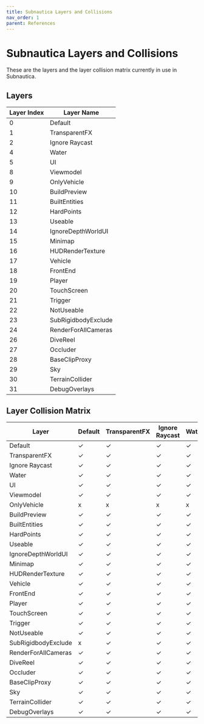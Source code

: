 ```yaml
---
title: Subnautica Layers and Collisions
nav_order: 1
parent: References
---
```


# Subnautica Layers and Collisions

These are the layers and the layer collision matrix currently in use in Subnautica.

## Layers

| Layer Index | Layer Name          |
| ----------- | ------------------- |
| 0           | Default             |
| 1           | TransparentFX       |
| 2           | Ignore Raycast      |
| 4           | Water               |
| 5           | UI                  |
| 8           | Viewmodel           |
| 9           | OnlyVehicle         |
| 10          | BuildPreview        |
| 11          | BuiltEntities       |
| 12          | HardPoints          |
| 13          | Useable             |
| 14          | IgnoreDepthWorldUI  |
| 15          | Minimap             |
| 16          | HUDRenderTexture    |
| 17          | Vehicle             |
| 18          | FrontEnd            |
| 19          | Player              |
| 20          | TouchScreen         |
| 21          | Trigger             |
| 22          | NotUseable          |
| 23          | SubRigidbodyExclude |
| 24          | RenderForAllCameras |
| 26          | DiveReel            |
| 27          | Occluder            |
| 28          | BaseClipProxy       |
| 29          | Sky                 |
| 30          | TerrainCollider     |
| 31          | DebugOverlays       |

## Layer Collision Matrix

| Layer               | Default | TransparentFX | Ignore Raycast | Water | UI   | Viewmodel | OnlyVehicle | BuildPreview | BuiltEntities | HardPoints | Useable | IgnoreDepthWorldUI | Minimap | HUDRenderTexture | Vehicle | FrontEnd | Player | TouchScreen | Trigger | NotUseable | SubRigidbodyExclude | RenderForAllCameras | DiveReel | Occluder | BaseClipProxy | Sky  | TerrainCollider | DebugOverlays |
| ------------------- | ------- | ------------- | -------------- | ----- | ---- | --------- | ----------- | ------------ | ------------- | ---------- | ------- | ------------------ | ------- | ---------------- | ------- | -------- | ------ | ----------- | ------- | ---------- | ------------------- | ------------------- | -------- | -------- | ------------- | ---- | --------------- | ------------- |
| Default             | ✓       | ✓             | ✓              | ✓     | ✓    | ✓         | x           | ✓            | ✓             | ✓          | ✓       | ✓                  | ✓       | ✓                | ✓       | ✓        | ✓      | ✓           | ✓       | ✓          | x                   | ✓                   | ✓        | ✓        | ✓             | ✓    | ✓               | ✓             |
| TransparentFX       | ✓       | ✓             | ✓              | ✓     | ✓    | ✓         | x           | ✓            | ✓             | ✓          | ✓       | ✓                  | ✓       | ✓                | ✓       | ✓        | ✓      | ✓           | ✓       | ✓          | ✓                   | ✓                   | ✓        | ✓        | ✓             | ✓    | ✓               | ✓             |
| Ignore Raycast      | ✓       | ✓             | ✓              | ✓     | ✓    | ✓         | x           | ✓            | ✓             | ✓          | ✓       | ✓                  | ✓       | ✓                | ✓       | ✓        | ✓      | ✓           | ✓       | ✓          | ✓                   | ✓                   | ✓        | ✓        | ✓             | ✓    | ✓               | ✓             |
| Water               | ✓       | ✓             | ✓              | ✓     | ✓    | ✓         | x           | ✓            | ✓             | ✓          | ✓       | ✓                  | ✓       | ✓                | ✓       | ✓        | ✓      | ✓           | ✓       | ✓          | ✓                   | ✓                   | ✓        | ✓        | ✓             | ✓    | ✓               | ✓             |
| UI                  | ✓       | ✓             | ✓              | ✓     | ✓    | ✓         | x           | ✓            | ✓             | ✓          | ✓       | ✓                  | ✓       | ✓                | ✓       | ✓        | ✓      | ✓           | ✓       | ✓          | ✓                   | ✓                   | ✓        | ✓        | ✓             | ✓    | ✓               | ✓             |
| Viewmodel           | ✓       | ✓             | ✓              | ✓     | ✓    | ✓         | x           | ✓            | ✓             | ✓          | ✓       | ✓                  | ✓       | ✓                | ✓       | ✓        | ✓      | ✓           | ✓       | ✓          | ✓                   | ✓                   | ✓        | ✓        | ✓             | ✓    | ✓               | ✓             |
| OnlyVehicle         | x       | x             | x              | x     | x    | x         | x           | x            | x             | x          | x       | x                  | x       | x                | ✓       | x        | x      | x           | x       | x          | ✓                   | x                   | x        | x        | x             | x    | x               | x             |
| BuildPreview        | ✓       | ✓             | ✓              | ✓     | ✓    | ✓         | x           | ✓            | ✓             | ✓          | ✓       | ✓                  | ✓       | ✓                | ✓       | ✓        | ✓      | ✓           | ✓       | ✓          | ✓                   | ✓                   | ✓        | ✓        | ✓             | ✓    | ✓               | ✓             |
| BuiltEntities       | ✓       | ✓             | ✓              | ✓     | ✓    | ✓         | x           | ✓            | ✓             | ✓          | ✓       | ✓                  | ✓       | ✓                | ✓       | ✓        | ✓      | ✓           | ✓       | ✓          | ✓                   | ✓                   | ✓        | ✓        | ✓             | ✓    | ✓               | ✓             |
| HardPoints          | ✓       | ✓             | ✓              | ✓     | ✓    | ✓         | x           | ✓            | ✓             | ✓          | ✓       | ✓                  | ✓       | ✓                | ✓       | ✓        | ✓      | ✓           | ✓       | ✓          | ✓                   | ✓                   | ✓        | ✓        | ✓             | ✓    | ✓               | ✓             |
| Useable             | ✓       | ✓             | ✓              | ✓     | ✓    | ✓         | x           | ✓            | ✓             | ✓          | ✓       | ✓                  | ✓       | ✓                | ✓       | ✓        | ✓      | ✓           | ✓       | ✓          | x                   | ✓                   | ✓        | ✓        | ✓             | ✓    | ✓               | ✓             |
| IgnoreDepthWorldUI  | ✓       | ✓             | ✓              | ✓     | ✓    | ✓         | x           | ✓            | ✓             | ✓          | ✓       | ✓                  | ✓       | ✓                | ✓       | ✓        | ✓      | ✓           | ✓       | ✓          | ✓                   | ✓                   | ✓        | ✓        | ✓             | ✓    | ✓               | ✓             |
| Minimap             | ✓       | ✓             | ✓              | ✓     | ✓    | ✓         | x           | ✓            | ✓             | ✓          | ✓       | ✓                  | ✓       | ✓                | ✓       | ✓        | ✓      | ✓           | ✓       | ✓          | ✓                   | ✓                   | ✓        | ✓        | ✓             | ✓    | ✓               | ✓             |
| HUDRenderTexture    | ✓       | ✓             | ✓              | ✓     | ✓    | ✓         | x           | ✓            | ✓             | ✓          | ✓       | ✓                  | ✓       | ✓                | ✓       | ✓        | ✓      | ✓           | ✓       | ✓          | ✓                   | ✓                   | ✓        | ✓        | ✓             | ✓    | ✓               | ✓             |
| Vehicle             | ✓       | ✓             | ✓              | ✓     | ✓    | ✓         | ✓           | ✓            | ✓             | ✓          | ✓       | ✓                  | ✓       | ✓                | ✓       | ✓        | ✓      | ✓           | ✓       | ✓          | ✓                   | ✓                   | ✓        | ✓        | ✓             | ✓    | ✓               | ✓             |
| FrontEnd            | ✓       | ✓             | ✓              | ✓     | ✓    | ✓         | x           | ✓            | ✓             | ✓          | ✓       | ✓                  | ✓       | ✓                | ✓       | ✓        | ✓      | ✓           | ✓       | ✓          | ✓                   | ✓                   | ✓        | ✓        | ✓             | ✓    | ✓               | ✓             |
| Player              | ✓       | ✓             | ✓              | ✓     | ✓    | ✓         | x           | ✓            | ✓             | ✓          | ✓       | ✓                  | ✓       | ✓                | ✓       | ✓        | ✓      | ✓           | ✓       | ✓          | ✓                   | ✓                   | ✓        | ✓        | ✓             | ✓    | ✓               | ✓             |
| TouchScreen         | ✓       | ✓             | ✓              | ✓     | ✓    | ✓         | x           | ✓            | ✓             | ✓          | ✓       | ✓                  | ✓       | ✓                | ✓       | ✓        | ✓      | ✓           | ✓       | ✓          | ✓                   | ✓                   | ✓        | ✓        | ✓             | ✓    | ✓               | ✓             |
| Trigger             | ✓       | ✓             | ✓              | ✓     | ✓    | ✓         | x           | ✓            | ✓             | ✓          | ✓       | ✓                  | ✓       | ✓                | ✓       | ✓        | ✓      | ✓           | ✓       | ✓          | ✓                   | ✓                   | ✓        | ✓        | ✓             | ✓    | ✓               | ✓             |
| NotUseable          | ✓       | ✓             | ✓              | ✓     | ✓    | ✓         | x           | ✓            | ✓             | ✓          | ✓       | ✓                  | ✓       | ✓                | ✓       | ✓        | ✓      | ✓           | ✓       | ✓          | ✓                   | ✓                   | ✓        | ✓        | ✓             | ✓    | ✓               | ✓             |
| SubRigidbodyExclude | x       | ✓             | ✓              | ✓     | ✓    | ✓         | ✓           | ✓            | ✓             | ✓          | x       | ✓                  | ✓       | ✓                | ✓       | ✓        | ✓      | ✓           | ✓       | ✓          | ✓                   | ✓                   | ✓        | ✓        | ✓             | ✓    | ✓               | ✓             |
| RenderForAllCameras | ✓       | ✓             | ✓              | ✓     | ✓    | ✓         | x           | ✓            | ✓             | ✓          | ✓       | ✓                  | ✓       | ✓                | ✓       | ✓        | ✓      | ✓           | ✓       | ✓          | ✓                   | ✓                   | ✓        | ✓        | ✓             | ✓    | ✓               | ✓             |
| DiveReel            | ✓       | ✓             | ✓              | ✓     | ✓    | ✓         | x           | ✓            | ✓             | ✓          | ✓       | ✓                  | ✓       | ✓                | ✓       | ✓        | ✓      | ✓           | ✓       | ✓          | ✓                   | ✓                   | ✓        | ✓        | ✓             | ✓    | ✓               | ✓             |
| Occluder            | ✓       | ✓             | ✓              | ✓     | ✓    | ✓         | x           | ✓            | ✓             | ✓          | ✓       | ✓                  | ✓       | ✓                | ✓       | ✓        | ✓      | ✓           | ✓       | ✓          | ✓                   | ✓                   | ✓        | ✓        | ✓             | ✓    | ✓               | ✓             |
| BaseClipProxy       | ✓       | ✓             | ✓              | ✓     | ✓    | ✓         | x           | ✓            | ✓             | ✓          | ✓       | ✓                  | ✓       | ✓                | ✓       | ✓        | ✓      | ✓           | ✓       | ✓          | ✓                   | ✓                   | ✓        | ✓        | ✓             | ✓    | ✓               | ✓             |
| Sky                 | ✓       | ✓             | ✓              | ✓     | ✓    | ✓         | x           | ✓            | ✓             | ✓          | ✓       | ✓                  | ✓       | ✓                | ✓       | ✓        | ✓      | ✓           | ✓       | ✓          | ✓                   | ✓                   | ✓        | ✓        | ✓             | ✓    | ✓               | ✓             |
| TerrainCollider     | ✓       | ✓             | ✓              | ✓     | ✓    | ✓         | x           | ✓            | ✓             | ✓          | ✓       | ✓                  | ✓       | ✓                | ✓       | ✓        | ✓      | ✓           | ✓       | ✓          | ✓                   | ✓                   | ✓        | ✓        | ✓             | ✓    | ✓               | ✓             |
| DebugOverlays       | ✓       | ✓             | ✓              | ✓     | ✓    | ✓         | x           | ✓            | ✓             | ✓          | ✓       | ✓                  | ✓       | ✓                | ✓       | ✓        | ✓      | ✓           | ✓       | ✓          | ✓                   | ✓                   | ✓        | ✓        | ✓             | ✓    | ✓               | ✓             |

